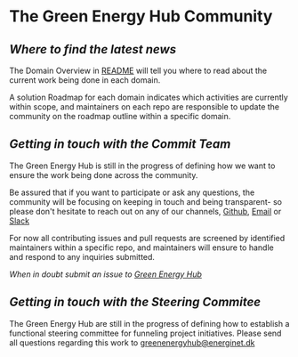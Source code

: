 # The Green Energy Hub Community

## *Where to find the latest news*

The Domain Overview in [README](/README.md) will tell you where to read about the current work being done in each domain.

A solution Roadmap for each domain indicates which activities are currently within scope, and maintainers on each repo are responsible to update the community on the roadmap outline within a specific domain.
<br>

## *Getting in touch with the Commit Team*

The Green Energy Hub is still in the progress of defining how we want to ensure the work being done across the community.

Be assured that if you want to participate or ask any questions, the community will be focusing on keeping in touch and being transparent- so please don't hesitate to reach out on any of our channels, [Github](https://github.com/Energinet-DataHub/green-energy-hub), [Email](mailto:greenenergyhub@energinet.dk) or [Slack](https://join.slack.com/t/greenenergyhub/shared_invite/zt-ik120p69-h8sysERkqRGS0Fj6adKqBw)

For now all contributing issues and pull requests are screened by identified maintainers within a specific repo, and maintainers will ensure to handle and respond to any inquiries submitted.

*When in doubt submit an issue to [Green Energy Hub](https://github.com/Energinet-DataHub/green-energy-hub)*
<br>

## *Getting in touch with the Steering Commitee*

The Green Energy Hub are still in the progress of defining how to establish a functional steering committee for funneling project initiatives. Please send all questions regarding this work to [greenenergyhub@energinet.dk](mailto:greenenergyhub@energinet.dk)
<br>
